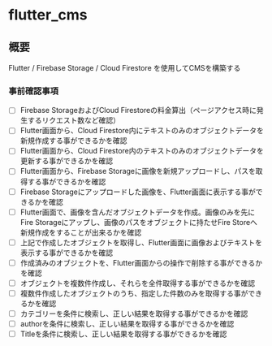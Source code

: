 # flutter_cms
## 概要
Flutter / Firebase Storage / Cloud Firestore を使用してCMSを構築する  

### 事前確認事項
- [ ] Firebase StorageおよびCloud Firestoreの料金算出（ページアクセス時に発生するリクエスト数など確認）
- [ ] Flutter画面から、Cloud Firestore内にテキストのみのオブジェクトデータを新規作成する事ができるかを確認
- [ ] Flutter画面から、Cloud Firestore内のテキストのみのオブジェクトデータを更新する事ができるかを確認
- [ ] Flutter画面から、Firebase Storageに画像を新規アップロードし、パスを取得する事ができるかを確認
- [ ] Firebase Storageにアップロードした画像を、Flutter画面に表示する事ができるかを確認
- [ ] Flutter画面で、画像を含んだオブジェクトデータを作成。画像のみを先にFire Storageにアップし、画像のパスをオブジェクトに持たせFire Storeへ新規作成をすることが出来るかを確認
- [ ] 上記で作成したオブジェクトを取得し、Flutter画面に画像およびテキストを表示する事ができるかを確認
- [ ] 作成済みのオブジェクトを、Flutter画面からの操作で削除する事ができるかを確認
- [ ] オブジェクトを複数件作成し、それらを全件取得する事ができるかを確認
- [ ] 複数件作成したオブジェクトのうち、指定した件数のみを取得する事ができるかを確認
- [ ] カテゴリーを条件に検索し、正しい結果を取得する事ができるかを確認
- [ ] authorを条件に検索し、正しい結果を取得する事ができるかを確認
- [ ] Titleを条件に検索し、正しい結果を取得する事ができるかを確認
